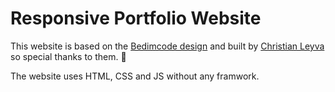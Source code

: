 # Responsive Portfolio Website

This website is based on the [Bedimcode design](https://youtu.be/27JtRAI3QO8) and built by [Christian Leyva](https://portfolio.chrisley.codes/) so special thanks to them. 🥰

The website uses HTML, CSS and JS without any framwork.
